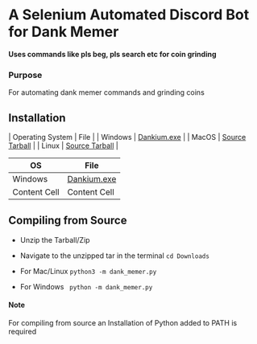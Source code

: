 # A Selenium Automated Discord Bot for Dank Memer
**Uses commands like pls beg, pls search etc for coin grinding**
### Purpose
For automating dank memer commands and grinding coins
## Installation
| Operating System | File                                                                                     |
| Windows          | [Dankium.exe](https://github.com/Vishard-006/Dankium/releases/download/v1.0/Dankium.exe) |
| MacOS            |  [Source Tarball](https://github.com/Vishard-006/Dankium/archive/v1.0.tar.gz)            |
| Linux            | [Source Tarball](https://github.com/Vishard-006/Dankium/archive/v1.0.tar.gz)             |

| OS  | File |
| ------------- | ------------- |
| Windows  | [Dankium.exe](https://github.com/Vishard-006/Dankium/releases/download/v1.0/Dankium.exe)  |
| Content Cell  | Content Cell  |
## Compiling from Source

 

 - Unzip the Tarball/Zip
 - Navigate to the unzipped tar in the terminal
  `cd Downloads`
  
 - For Mac/Linux
  `python3 -m dank_memer.py`
  - For Windows
` python -m dank_memer.py`

#### Note 
For compiling from source an Installation of Python added to PATH is required
    

   
    
